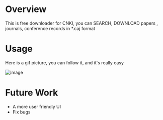 # Overview
This is free downloader for CNKI, you can SEARCH, DOWNLOAD papers , journals, conference records in *.caj format

# Usage
Here is a gif picture, you can follow it, and it's really easy

![image](https://github.com/amyhaber/cnki-downloader/blob/master/screenshots/showcase.gif)

# Future Work
+ A more user friendly UI
+ Fix bugs
